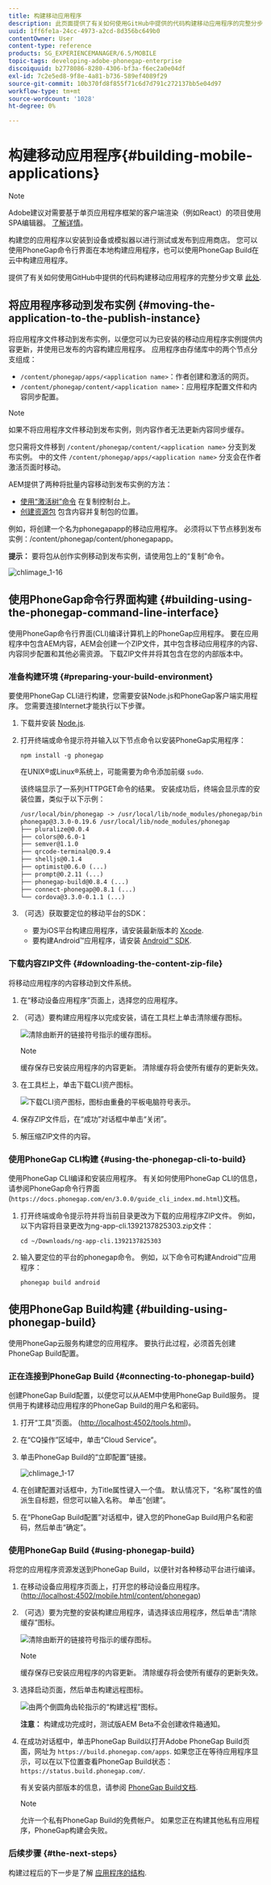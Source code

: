 ```yaml
---
title: 构建移动应用程序
description: 此页面提供了有关如何使用GitHub中提供的代码构建移动应用程序的完整分步文章，请单击此处获得。 构建您的应用程序以安装到设备或模拟器以进行测试或发布到应用商店。 您可以使用PhoneGap命令行界面在本地构建应用程序，也可以使用PhoneGap Build在云中构建应用程序。
uuid: 1ff6fe1a-24cc-4973-a2cd-8d356bc649b0
contentOwner: User
content-type: reference
products: SG_EXPERIENCEMANAGER/6.5/MOBILE
topic-tags: developing-adobe-phonegap-enterprise
discoiquuid: b2778086-8280-4306-bf3a-f6ec2a0e04df
exl-id: 7c2e5ed8-9f8e-4a81-b736-589ef4089f29
source-git-commit: 10b370fd8f855f71c6d7d791c272137bb5e04d97
workflow-type: tm+mt
source-wordcount: '1028'
ht-degree: 0%

---
```


# 构建移动应用程序{#building-mobile-applications}

>[!NOTE]
>
>Adobe建议对需要基于单页应用程序框架的客户端渲染（例如React）的项目使用SPA编辑器。 [了解详情](/help/sites-developing/spa-overview.md)。

构建您的应用程序以安装到设备或模拟器以进行测试或发布到应用商店。 您可以使用PhoneGap命令行界面在本地构建应用程序，也可以使用PhoneGap Build在云中构建应用程序。

提供了有关如何使用GitHub中提供的代码构建移动应用程序的完整分步文章 [此处](https://helpx.adobe.com/experience-manager/using/aem62_mobile.html).

## 将应用程序移动到发布实例 {#moving-the-application-to-the-publish-instance}

将应用程序文件移动到发布实例，以便您可以为已安装的移动应用程序实例提供内容更新，并使用已发布的内容构建应用程序。 应用程序由存储库中的两个节点分支组成：

* `/content/phonegap/apps/<application name>`：作者创建和激活的网页。
* `/content/phonegap/content/<application name>`：应用程序配置文件和内容同步配置。

>[!NOTE]
>
>如果不将应用程序文件移动到发布实例，则内容作者无法更新内容同步缓存。

您只需将文件移到 `/content/phonegap/content/<application name>` 分支到发布实例。 中的文件 `/content/phonegap/apps/<application name>` 分支会在作者激活页面时移动。

AEM提供了两种将批量内容移动到发布实例的方法：

* [使用“激活树”命令](/help/sites-authoring/publishing-pages.md) 在复制控制台上。
* [创建资源包](/help/sites-administering/package-manager.md) 包含内容并复制包的位置。

例如，将创建一个名为phonegapapp的移动应用程序。 必须将以下节点移到发布实例：/content/phonegap/content/phonegapapp。

**提示：** 要将包从创作实例移动到发布实例，请使用包上的“复制”命令。

![chlimage_1-16](assets/chlimage_1-16.png)

## 使用PhoneGap命令行界面构建 {#building-using-the-phonegap-command-line-interface}

使用PhoneGap命令行界面(CLI)编译计算机上的PhoneGap应用程序。 要在应用程序中包含AEM内容，AEM会创建一个ZIP文件，其中包含移动应用程序的内容、内容同步配置和其他必需资源。 下载ZIP文件并将其包含在您的内部版本中。

### 准备构建环境 {#preparing-your-build-environment}

要使用PhoneGap CLI进行构建，您需要安装Node.js和PhoneGap客户端实用程序。 您需要连接Internet才能执行以下步骤。

1. 下载并安装 [Node.js](https://nodejs.org/en).
1. 打开终端或命令提示符并输入以下节点命令以安装PhoneGap实用程序：

   ```shell
   npm install -g phonegap
   ```

   在UNIX®或Linux®系统上，可能需要为命令添加前缀 `sudo`.

   该终端显示了一系列HTTPGET命令的结果。 安装成功后，终端会显示库的安装位置，类似于以下示例：

   ```xml
   /usr/local/bin/phonegap -> /usr/local/lib/node_modules/phonegap/bin/phonegap.js
   phonegap@3.3.0-0.19.6 /usr/local/lib/node_modules/phonegap
   ├── pluralize@0.0.4
   ├── colors@0.6.0-1
   ├── semver@1.1.0
   ├── qrcode-terminal@0.9.4
   ├── shelljs@0.1.4
   ├── optimist@0.6.0 (...)
   ├── prompt@0.2.11 (...)
   ├── phonegap-build@0.8.4 (...)
   ├── connect-phonegap@0.8.1 (...)
   └── cordova@3.3.0-0.1.1 (...)
   ```

1. （可选）获取要定位的移动平台的SDK：

   * 要为iOS平台构建应用程序，请安装最新版本的 [Xcode](https://developer.apple.com/xcode/).
   * 要构建Android™应用程序，请安装 [Android™ SDK](https://developer.android.com/).

### 下载内容ZIP文件 {#downloading-the-content-zip-file}

将移动应用程序的内容移动到文件系统。

1. 在“移动设备应用程序”页面上，选择您的应用程序。
1. （可选）要构建应用程序以完成安装，请在工具栏上单击清除缓存图标。

   ![清除由断开的链接符号指示的缓存图标。](do-not-localize/chlimage_1.png)

   >[!NOTE]
   >
   >缓存保存已安装应用程序的内容更新。 清除缓存将会使所有缓存的更新失效。

1. 在工具栏上，单击下载CLI资产图标。

   ![下载CLI资产图标，图标由重叠的平板电脑符号表示。](do-not-localize/chlimage_1-1.png)

1. 保存ZIP文件后，在“成功”对话框中单击“关闭”。
1. 解压缩ZIP文件的内容。

### 使用PhoneGap CLI构建 {#using-the-phonegap-cli-to-build}

使用PhoneGap CLI编译和安装应用程序。 有关如何使用PhoneGap CLI的信息，请参阅PhoneGap命令行界面(`https://docs.phonegap.com/en/3.0.0/guide_cli_index.md.html`)文档。

1. 打开终端或命令提示符并将当前目录更改为下载的应用程序ZIP文件。 例如，以下内容将目录更改为ng-app-cli.1392137825303.zip文件：

   ```shell
   cd ~/Downloads/ng-app-cli.1392137825303
   ```

1. 输入要定位的平台的phonegap命令。 例如，以下命令可构建Android™应用程序：

   ```shell
   phonegap build android
   ```

## 使用PhoneGap Build构建 {#building-using-phonegap-build}

使用PhoneGap云服务构建您的应用程序。 要执行此过程，必须首先创建PhoneGap Build配置。

### 正在连接到PhoneGap Build {#connecting-to-phonegap-build}

创建PhoneGap Build配置，以便您可以从AEM中使用PhoneGap Build服务。 提供用于构建移动应用程序的PhoneGap Build的用户名和密码。

1. 打开“工具”页面。 ([http://localhost:4502/tools.html](http://localhost:4502/tools.html))。
1. 在“CQ操作”区域中，单击“Cloud Service”。
1. 单击PhoneGap Build的“立即配置”链接。

   ![chlimage_1-17](assets/chlimage_1-17.png)

1. 在创建配置对话框中，为Title属性键入一个值。 默认情况下，“名称”属性的值派生自标题，但您可以输入名称。 单击“创建”。
1. 在“PhoneGap Build配置”对话框中，键入您的PhoneGap Build用户名和密码，然后单击“确定”。

### 使用PhoneGap Build {#using-phonegap-build}

将您的应用程序资源发送到PhoneGap Build，以便针对各种移动平台进行编译。

1. 在移动设备应用程序页面上，打开您的移动设备应用程序。 ([http://localhost:4502/mobile.html/content/phonegap](http://localhost:4502/mobile.html/content/phonegap))
1. （可选）要为完整的安装构建应用程序，请选择该应用程序，然后单击“清除缓存”图标。

   ![清除由断开的链接符号指示的缓存图标。](do-not-localize/chlimage_1-2.png)

   >[!NOTE]
   >
   >缓存保存已安装应用程序的内容更新。 清除缓存将会使所有缓存的更新失效。

1. 选择启动页面，然后单击构建远程图标。

   ![由两个倒圆角齿轮指示的“构建远程”图标。](do-not-localize/chlimage_1-3.png)

   **注意：** 构建成功完成时，测试版AEM Beta不会创建收件箱通知。

1. 在成功对话框中，单击PhoneGap Build以打开Adobe PhoneGap Build页面，网址为 `https://build.phonegap.com/apps`. 如果您正在等待应用程序显示，可以在以下位置查看PhoneGap Build状态： `https://status.build.phonegap.com/`.

   有关安装内部版本的信息，请参阅 [PhoneGap Build文档](https://github.com/phonegap/phonegap-docs/tree/master/docs/4-phonegap-build).

   >[!NOTE]
   >
   >允许一个私有PhoneGap Build的免费帐户。 如果您正在构建其他私有应用程序，PhoneGap构建会失败。

### 后续步骤 {#the-next-steps}

构建过程后的下一步是了解 [应用程序的结构](/help/mobile/phonegap-structure-an-app.md).
